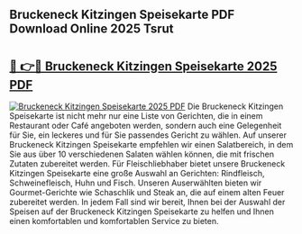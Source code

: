## Bruckeneck Kitzingen Speisekarte PDF Download Online 2025 Tsrut

# <h2><a href="http://gcckef.nevu.top/?p=Bruckeneck+Kitzingen+Speisekarte">🔗 👉🔴 Bruckeneck Kitzingen Speisekarte 2025 PDF</a></h2>

[![Bruckeneck Kitzingen Speisekarte 2025 PDF](https://i.imgur.com/dBaPXMq.png)](http://gcckef.nevu.top/?p=Bruckeneck+Kitzingen+Speisekarte)
Die Bruckeneck Kitzingen Speisekarte ist nicht mehr nur eine Liste von Gerichten, die in einem Restaurant oder Café angeboten werden, sondern auch eine Gelegenheit für Sie, ein leckeres und für Sie passendes Gericht zu wählen. Auf unserer Bruckeneck Kitzingen Speisekarte empfehlen wir einen Salatbereich, in dem Sie aus über 10 verschiedenen Salaten wählen können, die mit frischen Zutaten zubereitet werden. Für Fleischliebhaber bietet unsere Bruckeneck Kitzingen Speisekarte eine große Auswahl an Gerichten: Rindfleisch, Schweinefleisch, Huhn und Fisch. Unseren Auserwählten bieten wir Gourmet-Gerichte wie Schaschlik und Steak an, die auf einem alten Feuer zubereitet werden. In jedem Fall sind wir bereit, Ihnen bei der Auswahl der Speisen auf der Bruckeneck Kitzingen Speisekarte zu helfen und Ihnen einen komfortablen und komfortablen Service zu bieten.
